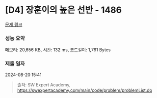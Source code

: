 # [D4] 장훈이의 높은 선반 - 1486 

[문제 링크](https://swexpertacademy.com/main/code/problem/problemDetail.do?contestProbId=AV2b7Yf6ABcBBASw) 

### 성능 요약

메모리: 20,656 KB, 시간: 132 ms, 코드길이: 1,761 Bytes

### 제출 일자

2024-08-20 15:41



> 출처: SW Expert Academy, https://swexpertacademy.com/main/code/problem/problemList.do